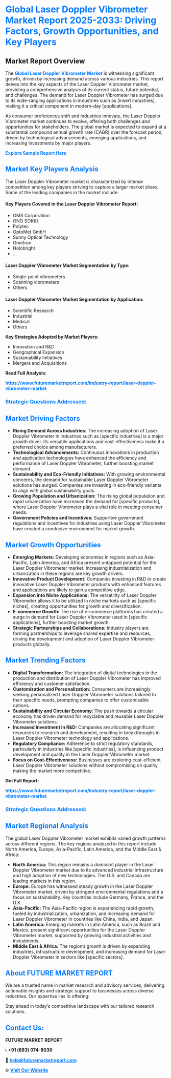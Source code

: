 <h1 style="color: #007BFF;">Global Laser Doppler Vibrometer Market Report 2025-2033: Driving Factors, Growth Opportunities, and Key Players</h1>

<section id="overview">
<h2>Market Report Overview</h2>
<p>The <a href="https://www.futuremarketreport.com/industry-report/laser-doppler-vibrometer-market" style="color: #007BFF; text-decoration: none;"><strong>Global Laser Doppler Vibrometer Market</strong></a> is witnessing significant growth, driven by increasing demand across various industries. This report delves into the key aspects of the Laser Doppler Vibrometer market, providing a comprehensive analysis of its current status, future potential, and challenges. The demand for Laser Doppler Vibrometer has surged due to its wide-ranging applications in industries such as [insert industries], making it a critical component in modern-day [applications].</p>
<p>As consumer preferences shift and industries innovate, the Laser Doppler Vibrometer market continues to evolve, offering both challenges and opportunities for stakeholders. The global market is expected to expand at a substantial compound annual growth rate (CAGR) over the forecast period, driven by technological advancements, emerging applications, and increasing investments by major players.</p>
</section>

<section id="overview">
<p><a href="https://www.futuremarketreport.com/request-sample/reportId=88833" style="color: #007BFF; text-decoration: none;"><strong>Explore Sample Report Here</strong></a></p>
</section>

<section id="key-players">
<h2 style="color: #007BFF;">Market Key Players Analysis</h2>
<p>The Laser Doppler Vibrometer market is characterized by intense competition among key players striving to capture a larger market share. Some of the leading companies in the market include:</p>
<h4>Key Players Covered in the Laser Doppler Vibrometer Report:</h4>
<ul><li>OMS Corporation</li><li>ONO SOKKI</li><li>Polytec</li><li>OptoMet GmbH</li><li>Sunny Optical Technology</li><li>Ometron</li><li>Holobright</li><li>...</li></ul>
<h4>Laser Doppler Vibrometer Market Segmentation by Type:</h4>
<ul><li>Single-point vibrometers</li><li>Scanning vibrometers</li><li>Others</li></ul>

<h4>Laser Doppler Vibrometer Market Segmentation by Application:</h4>
<ul><li>Scientific Research</li><li>Industrial</li><li>Medical</li><li>Others</li></ul>
<p><strong>Key Strategies Adopted by Market Players:</strong></p>
<ul>
<li>Innovation and R&D</li>
<li>Geographical Expansion</li>
<li>Sustainability Initiatives</li>
<li>Mergers and Acquisitions</li>
</ul>
</section>

<section>
<p><strong>Read Full Analysis: </strong></p><a href="https://www.futuremarketreport.com/industry-report/laser-doppler-vibrometer-market" style="color: #007BFF; text-decoration: none;"><strong>https://www.futuremarketreport.com/industry-report/laser-doppler-vibrometer-market</strong></a>
<h3 style="color: #007BFF;">Strategic Questions Addressed:</h3>
</section>

<section id="driving-factors">
<h2 style="color: #007BFF;">Market Driving Factors</h2>
<ul>
<li><strong>Rising Demand Across Industries:</strong> The increasing adoption of Laser Doppler Vibrometer in industries such as [specific industries] is a major growth driver. Its versatile applications and cost-effectiveness make it a preferred choice among manufacturers.</li>
<li><strong>Technological Advancements:</strong> Continuous innovations in production and application technologies have enhanced the efficiency and performance of Laser Doppler Vibrometer, further boosting market demand.</li>
<li><strong>Sustainability and Eco-Friendly Initiatives:</strong> With growing environmental concerns, the demand for sustainable Laser Doppler Vibrometer solutions has surged. Companies are investing in eco-friendly variants to align with global sustainability goals.</li>
<li><strong>Growing Population and Urbanization:</strong> The rising global population and rapid urbanization have increased the demand for [specific products], where Laser Doppler Vibrometer plays a vital role in meeting consumer needs.</li>
<li><strong>Government Policies and Incentives:</strong> Supportive government regulations and incentives for industries using Laser Doppler Vibrometer have created a conducive environment for market growth.</li>
</ul>
</section>

<section id="growth-opportunities">
<h2 style="color: #007BFF;">Market Growth Opportunities</h2>
<ul>
<li><strong>Emerging Markets:</strong> Developing economies in regions such as Asia-Pacific, Latin America, and Africa present untapped potential for the Laser Doppler Vibrometer market. Increasing industrialization and urbanization in these regions are key growth drivers.</li>
<li><strong>Innovative Product Development:</strong> Companies investing in R&D to create innovative Laser Doppler Vibrometer products with enhanced features and applications are likely to gain a competitive edge.</li>
<li><strong>Expansion into Niche Applications:</strong> The versatility of Laser Doppler Vibrometer allows it to be utilized in niche markets such as [specific niches], creating opportunities for growth and diversification.</li>
<li><strong>E-commerce Growth:</strong> The rise of e-commerce platforms has created a surge in demand for Laser Doppler Vibrometer used in [specific applications], further boosting market growth.</li>
<li><strong>Strategic Partnerships and Collaborations:</strong> Industry players are forming partnerships to leverage shared expertise and resources, driving the development and adoption of Laser Doppler Vibrometer products globally.</li>
</ul>
</section>

<section id="trending-factors">
<h2 style="color: #007BFF;">Market Trending Factors</h2>
<ul>
<li><strong>Digital Transformation:</strong> The integration of digital technologies in the production and distribution of Laser Doppler Vibrometer has improved efficiency and customer satisfaction.</li>
<li><strong>Customization and Personalization:</strong> Consumers are increasingly seeking personalized Laser Doppler Vibrometer solutions tailored to their specific needs, prompting companies to offer customizable options.</li>
<li><strong>Sustainability and Circular Economy:</strong> The push towards a circular economy has driven demand for recyclable and reusable Laser Doppler Vibrometer solutions.</li>
<li><strong>Increased Investment in R&D:</strong> Companies are allocating significant resources to research and development, resulting in breakthroughs in Laser Doppler Vibrometer technology and applications.</li>
<li><strong>Regulatory Compliance:</strong> Adherence to strict regulatory standards, particularly in industries like [specific industries], is influencing product development and quality in the Laser Doppler Vibrometer market.</li>
<li><strong>Focus on Cost-Effectiveness:</strong> Businesses are exploring cost-efficient Laser Doppler Vibrometer solutions without compromising on quality, making the market more competitive.</li>
</ul>
</section>

<section>
<p><strong>Get Full Report: </strong></p><a href="https://www.futuremarketreport.com/industry-report/laser-doppler-vibrometer-market" style="color: #007BFF; text-decoration: none;"><strong>https://www.futuremarketreport.com/industry-report/laser-doppler-vibrometer-market</strong></a>
<h3 style="color: #007BFF;">Strategic Questions Addressed:</h3>
</section>


<section id="regional-analysis">
<h2 style="color: #007BFF;">Market Regional Analysis</h2>
<p>The global Laser Doppler Vibrometer market exhibits varied growth patterns across different regions. The key regions analyzed in this report include North America, Europe, Asia-Pacific, Latin America, and the Middle East & Africa:</p>
<ul>
<li><strong>North America:</strong> This region remains a dominant player in the Laser Doppler Vibrometer market due to its advanced industrial infrastructure and high adoption of new technologies. The U.S. and Canada are leading markets in this region.</li>
<li><strong>Europe:</strong> Europe has witnessed steady growth in the Laser Doppler Vibrometer market, driven by stringent environmental regulations and a focus on sustainability. Key countries include Germany, France, and the U.K.</li>
<li><strong>Asia-Pacific:</strong> The Asia-Pacific region is experiencing rapid growth, fueled by industrialization, urbanization, and increasing demand for Laser Doppler Vibrometer in countries like China, India, and Japan.</li>
<li><strong>Latin America:</strong> Emerging markets in Latin America, such as Brazil and Mexico, present significant opportunities for the Laser Doppler Vibrometer market, supported by growing industrial activities and investments.</li>
<li><strong>Middle East & Africa:</strong> The region’s growth is driven by expanding industries, infrastructure development, and increasing demand for Laser Doppler Vibrometer in sectors like [specific sectors].</li>
</ul>
</section>

<footer>
<h2 style="color: #007BFF;">About FUTURE MARKET REPORT</h2>
<p>We are a trusted name in market research and advisory services, delivering actionable insights and strategic support to businesses across diverse industries. Our expertise lies in offering:</p>

<p>Stay ahead in today’s competitive landscape with our tailored research solutions.</p>

<h2 style="color: #007BFF;">Contact Us:</h2>
<p><strong>FUTURE MARKET REPORT</strong></p>
<p>📞 <strong>+91 (883) 074-8030</strong></p>
<p>📧 <strong><a href="mailto:help@futuremarketreport.com" style="color: #007BFF;">help@futuremarketreport.com</a></strong></p>
<p>🌐 <strong><a href="https://www.futuremarketreport.com/" style="color: #007BFF;">Visit Our Website</a></strong></p>
</footer>